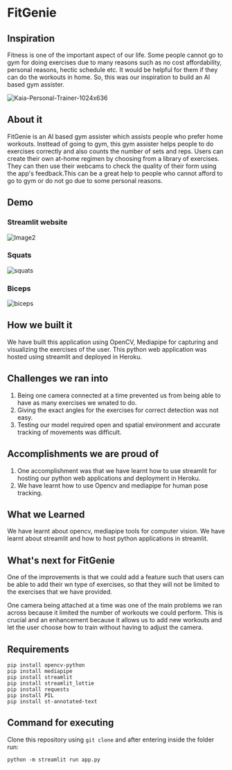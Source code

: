 # FitGenie

## Inspiration

Fitness is one of the important aspect of our life. Some people cannot go to gym for doing exercises due to many reasons such as no cost affordability, personal reasons, hectic schedule etc. It would be helpful for them if they can do the workouts in home. So, this was our inspiration to build an AI based gym assister.

![Kaia-Personal-Trainer-1024x636](https://user-images.githubusercontent.com/84268500/215325986-379b1ee0-2dfe-409f-a04f-24cfffebda45.jpg)

## About it 

FitGenie is an AI based gym assister which assists people who prefer home workouts. Insttead of going to gym, this gym assister helps people to do exercises correctly and also counts the number of sets and reps. Users can create their own at-home regimen by choosing from a library of exercises. They can then use their webcams to check the quality of their form using the app's feedback.This can be a great help to people who cannot afford to go to gym or do not go due to some personal reasons.

## Demo

### Streamlit website
![Image2](https://user-images.githubusercontent.com/84268500/215326094-8f460f7b-9e5d-45ec-9df4-96547b141bea.jpg)
### Squats
![squats](https://user-images.githubusercontent.com/84268500/215326419-c261dfda-fbdb-4c6e-934d-cef09ba32fd1.jpeg)
### Biceps
![biceps](https://user-images.githubusercontent.com/84268500/215326450-0e16abfc-b788-4cd8-a32d-ff3d16daece1.jpeg)

## How we built it

We have built this application using OpenCV, Mediapipe for capturing and visualizing the exercises of the user. This python web application was hosted using streamlit and deployed in Heroku. 

## Challenges we ran into

1. Being one camera connected at a time prevented us from being able to have as many exercises we wnated to do.
2. Giving the exact angles for the exercises for correct detection was not easy.
3. Testing our model required open and spatial environment and accurate tracking of movements was difficult.

## Accomplishments we are proud of 

1. One accomplishment was that we have learnt how to use streamlit for hosting our python web applications and deployment in Heroku.
2. We have learnt how to use Opencv and mediapipe for human pose tracking.

## What we Learned
 
We have learnt about opencv, mediapipe tools for computer vision. We have learnt about streamlit and how to host python applications in streamlit. 

## What's next for FitGenie
 
One of the improvements is that we could add a feature such that users can be able to add their wn type of exercises, so that they will not be limited to the exercises that we have provided.

One camera being attached at a time was one of the main problems we ran across because it limited the number of workouts we could perform. This is crucial and an enhancement because it allows us to add new workouts and let the user choose how to train without having to adjust the camera.

## Requirements
```
pip install opencv-python
pip install mediapipe
pip install streamlit
pip install streamlit_lottie
pip install requests
pip install PIL
pip install st-annotated-text
```

## Command for executing
Clone this repository using ```git clone``` and after entering inside the folder run:
```
python -m streamlit run app.py
```
